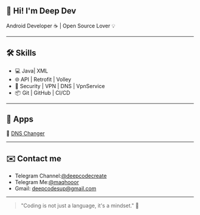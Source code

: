 ## 👋 Hi! I'm Deep Dev

Android Developer ☕ | Open Source Lover 💡

---

## 🛠 Skills
- 💻 Java| XML
- 🌐 API | Retrofit | Volley
- 🔐 Security | VPN | DNS | VpnService
- 📦 Git | GitHub |  CI/CD

---

## 📱 Apps
🔹 [DNS Changer](https://github.com/deepcodecreate/Dc-Dns-Changer) 

---

## ✉️ Contact me
- Telegram Channel:[@deepcodecreate](https://t.me/deepcodecreate)
- Telegram Me:[@maqhooor](https://t.me/maqhooor)
- Gmail: deepcodesup@gmail.com

---

> "Coding is not just a language, it's a mindset." 🧠
